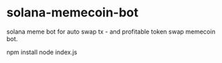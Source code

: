 # solana-memecoin-bot
solana meme bot for auto swap tx - and profitable token swap memecoin bot.

npm install
node index.js

